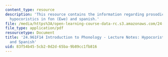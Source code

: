 ```yaml
---
content_type: resource
description: 'This resource contains the information regarding prosodic morphology-2b:
  hypocoristics in fon (Ewe) and spanish.'
file: /media/https%3A/open-learning-course-data-rc.s3.amazonaws.com/24-961-introduction-to-phonology-fall-2014/83f54b455cb20d2d65ba9b89cc1fb816_MIT24_961F14_Lecture27b.pdf
file_type: application/pdf
resourcetype: Document
title: '24.961F14 Introduction to Phonology - Lecture Notes: Hypocoristics in Fon
  and Spanish'
uid: 83f54b45-5cb2-0d2d-65ba-9b89cc1fb816
---
```

